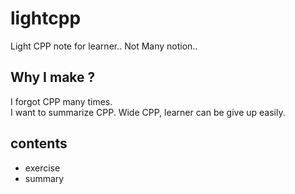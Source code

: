 # lightcpp

Light CPP note for learner..
Not Many notion..


## Why I make ?
I forgot CPP many times.  
I want to summarize CPP.
Wide CPP, learner can be give up easily.


## contents

 - exercise
 - summary
